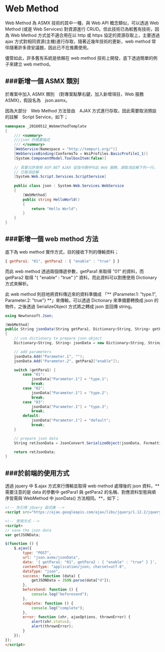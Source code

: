 # Web Method

<script type="text/javascript" src="../gitbook/app.js"></script>
<script type="text/javascript" src="../js/general.js"></script>

Web Method 為 ASMX 技術的其中一種，與 Web API 概念類似，可以透過 Web Method (或是 Web Services) 對資源進行 CRUD。但此技術已為較舊有技術，因為 Web Method 方式並不適合用在以 http 或 https 協定的資源存取上，主要透過 ajax 方式對相同資源(主機)進行存取，隨著近幾年技術的更新，web method 常伴隨著許多資安議題，因此已不在推薦使用。

儘管如此，許多舊有系統是依賴在 web method 技術上開發，底下透過簡單的例子來建立 web method。

###新增一個 ASMX 類別
---

於專案中加入 ASMX 類別　(對專案點擊右鍵，加入新增項目，Web 服務　ASMX)，假設名為　json.asmx。

因為大部分　Web Method 方法皆由　AJAX 方式進行存取，因此需要取消預設的註解　Script Service，如下；

```C#
namespace _20160512_WebmethodTemplate
{
    /// <summary>
    ///json 的摘要描述
    /// </summary>
    [WebService(Namespace = "http://tempuri.org/")]
    [WebServiceBinding(ConformsTo = WsiProfiles.BasicProfile1_1)]
    [System.ComponentModel.ToolboxItem(false)]
    
    // 若要允許使用 ASP.NET AJAX 從指令碼呼叫此 Web 服務，請取消註解下列一行。
    // 已取消註解
    [System.Web.Script.Services.ScriptService]
    
    public class json : System.Web.Services.WebService
    {
        [WebMethod]
        public string HelloWorld()
        {
            return "Hello World";
        }
    }
}
```

###新增一個 web method 方法
---

底下為 web method 實作方式，目的接收下列的傳輸資料；

```Javascript
{ getPara1: "01", getPara2 : { "enable" : "true" } }
```

而此 web method 透過兩個傳遞參數，getPara1 來取得 "01" 的資料，而 getPara2 取得 "{ "enable" : "true" }" 資料，而此資料可以對應使用 Dictionary 方式來解析。

此 web method 則目地將資料傳近來的資料準備成 「** {Parameter.1: "type.1", Parameter.2: "true"} **」來傳輸，可以透過 Dictionary 來準備要轉換成 json 的物件，之後透過 SerializeObject 方式將之轉成 json 並回傳 string。

```C#
using Newtonsoft.Json;

[WebMethod]
public String jsonData(String getPara1, Dictionary<String, String> getPara2)
{
    // use dictionary to prepare json object
    Dictionary<String, String> jsonData = new Dictionary<String, String> { };

    // add parameters
    jsonData.Add("Parameter.1", "");
    jsonData.Add("Parameter.2", getPara2["enable"]);

    switch (getPara1) {
        case "01":
            jsonData["Parameter.1"] = "type.1";
            break;
        case "02":
            jsonData["Parameter.1"] = "type.2";
            break;
        case "03":
            jsonData["Parameter.1"] = "type.3";
            break;
        default:
            jsonData["Parameter.1"] = "default";
            break;
    }

    // prepare json data
    String retJsonData = JsonConvert.SerializeObject(jsonData, Formatting.Indented);

    return retJsonData;
}
```

###於前端的使用方式
---

透過 jquery 中 $.ajax 方式來行傳輸並取得 web method 處理後的 json 資料，** 需要注意的是 data 的參數中 getPara1 與 getPara2 的名稱、對應資料型態與順序皆需與 WebMethod 中 jsonData() 方法相同。**，如下；

```Html
<!-- 先引用 jQuery 函式庫 -->
<script src="https://ajax.googleapis.com/ajax/libs/jquery/1.12.2/jquery.min.js"></script>

<!-- 使用方式 -->
<script>
// save the json data
var getJSONData;

$(function () {
    $.ajax({
        type: "POST",
        url: "json.asmx/jsonData",
        data: '{ getPara1: "01", getPara2 : { "enable" : "true" } }',
        contentType: "application/json; charset=utf-8",
        dataType: "json",
        success: function (data) {
            getJSONData = JSON.parse(data["d"]);
        },
        beforeSend: function () {
            console.log("beforesend");
        },
        complete: function () {
            console.log("complete");
        },
        error: function (xhr, ajaxOptions, thrownError) {
            alert(xhr.status);
            alert(thrownError);
        }
    });
});
</script>
```





